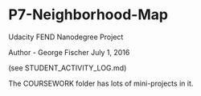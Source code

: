 # P7-Neighborhood-Map
Udacity FEND Nanodegree Project

Author - George Fischer
July 1, 2016

(see STUDENT_ACTIVITY_LOG.md)

The COURSEWORK folder has lots of mini-projects in it.
